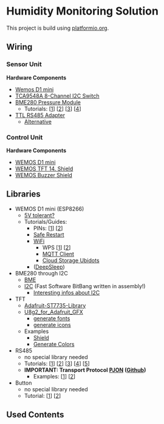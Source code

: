 # Humidity Monitoring Solution

This project is build using [platformio.org](https://platformio.org).

## Wiring
### Sensor Unit

__Hardware Components__
* [Wemos D1 mini](https://www.wemos.cc/en/latest/d1/d1_mini.html)
* [TCA9548A 8-Channel I2C Switch](http://www.ti.com/lit/ds/symlink/tca9548a.pdf)
* [BME280 Pressure Module](https://startingelectronics.org/pinout/GY-BMP280-pressure-sensor-module/) 
  * Tutorials: [[1](https://startingelectronics.org/tutorials/arduino/modules/pressure-sensor/)] [[2](https://randomnerdtutorials.com/esp8266-bme280-arduino-ide/)] [[3](https://www.bluedot.space/tutorials/connect-two-bme280-on-i2c-bus/)] [[4](http://cactus.io/hookups/sensors/barometric/bme280/hookup-arduino-to-multiple-bme280-barometric-pressure-sensors)]
* [TTL RS485 Adapter](https://www.makershop.de/module/kommunikation-module/ttl-rs485-adapter/)
  * [Alternative](https://www.welectron.com/Waveshare-4777-RS485-Board-33V)

### Control Unit

__Hardware Components__
* [WEMOS D1 mini](https://www.wemos.cc/en/latest/d1/d1_mini.html)
* [WEMOS TFT 14. Shield](https://www.wemos.cc/en/latest/d1_mini_shiled/tft_1_4.html)
* [WEMOS Buzzer Shield](https://www.wemos.cc/en/latest/d1_mini_shiled/buzzer.html)

## Libraries
* WEMOS D1 mini (ESP8266)
  * [5V tolerant?](https://www.ba0sh1.com/blog/2016/08/03/is-esp8266-io-really-5v-tolerant/)
  * Tutorials/Guides:
    * PINs: [[1](https://randomnerdtutorials.com/esp8266-pinout-reference-gpios/)] [[2](http://esp8266-server.de/wemos.html#Pinbelegung)]
    * [Safe Restart](https://github.com/esp8266/Arduino/issues/1722)
    * [WiFi](https://arduino-esp8266.readthedocs.io/en/latest/esp8266wifi/readme.html)
        * WPS [[1](https://www.az-delivery.de/blogs/azdelivery-blog-fur-arduino-und-raspberry-pi/wps-mit-dem-esp8266)] [[2](https://gist.github.com/copa2/fcc718c6549721c210d614a325271389)]
        * [MQTT Client](https://github.com/knolleary/pubsubclient)
        * [Cloud Storage Ubidots](https://ubidots.com/docs/hw/#mqtt)
    * ([DeepSleep](https://randomnerdtutorials.com/esp8266-deep-sleep-with-arduino-ide/))
* BME280 through I2C
    * [BME](https://github.com/finitespace/BME280)
    * [I2C](https://github.com/pasko-zh/brzo_i2c) (Fast Software BitBang written in assembly!)
        * [Interesting infos about I2C](https://www.i2c-bus.org/i2c-primer/analysing-obscure-problems/blocked-bus/)
* TFT
  * [Adafruit-ST7735-Library](https://github.com/adafruit/Adafruit-ST7735-Library/)
  * [U8g2_for_Adafruit_GFX](https://github.com/olikraus/U8g2_for_Adafruit_GFX)
    * [generate fonts](https://github.com/olikraus/u8g2/blob/master/doc/faq.txt#L179)
    * [generate icons]()
  * Examples
    * [Shield](https://github.com/wemos/D1_mini_Examples/tree/master/examples/04.Shields/TFT_1.4_Shield)
    * [Generate Colors](http://www.barth-dev.de/online/rgb565-color-picker/)
* RS485
  * no special library needed
  * Tutorials: [[1](https://maker.pro/arduino/tutorial/creating-long-distance-serial-communication-using-an-arduino-and-an-rs-485-module)] [[2](https://create.arduino.cc/projecthub/philippedc/arduino-esp8266-rs485-modbus-anemometer-45f1d8)] [[3](https://www.hackster.io/philippedc/arduino-esp8266-rs485-modbus-anemometer-45f1d8)] [[4](https://microcontrollerelectronics.com/sn75176-rs485-communications-between-two-arduinos/)] [[5](https://arduinoinfo.mywikis.net/wiki/SoftwareSerialRS485Example)]
  * __IMPORTANT: Transport Protocol [PJON](https://www.pjon.org) ([Github](https://github.com/gioblu/PJON))__
    * Examples: [[1](https://github.com/gioblu/PJON/tree/master/src/strategies/ThroughSerialAsync)] [[2](https://www.pjon.org/data-reception.php)]
* Button
    * no special library needed
    * Tutorial: [[1](https://hikro.de/arduino-taster-als-schalter-programmieren)] [[2](https://www.arduino.cc/reference/en/language/functions/external-interrupts/attachinterrupt/)]

## Used Contents